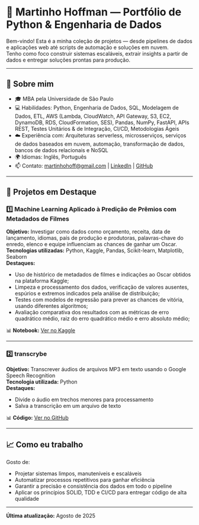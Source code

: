 # 🐍 Martinho Hoffman — Portfólio de Python & Engenharia de Dados

Bem-vindo! Esta é a minha coleção de projetos — desde pipelines de dados e aplicações web até scripts de automação e soluções em nuvem.  
Tenho como foco construir sistemas escaláveis, extrair insights a partir de dados e entregar soluções prontas para produção.

---

## 📌 Sobre mim
- 🎓 MBA pela Universidade de São Paulo  
- 💻 Habilidades: Python, Engenharia de Dados, SQL, Modelagem de Dados, ETL, AWS (Lambda, CloudWatch, API Gateway, S3, EC2, DynamoDB, RDS, CloudFormation, SES), Pandas, NumPy, FastAPI, APIs REST, Testes Unitários & de Integração, CI/CD, Metodologias Ágeis  
- ☁️ Experiência com: Arquiteturas serverless, microsserviços, serviços de dados baseados em nuvem, automação, transformação de dados, bancos de dados relacionais e NoSQL  
- 🌍 Idiomas: Inglês, Português  
- 📫 Contato: martinhohoff@gmail.com | [LinkedIn](https://www.linkedin.com/in/martinhohoff/) | [GitHub](https://github.com/martinhohoff)

---

## 📂 Projetos em Destaque

### 1️⃣ Machine Learning Aplicado à Predição de Prêmios com Metadados de Filmes
**Objetivo:** Investigar como dados como orçamento, receita, data de lançamento, idiomas, país de produção e produtoras, palavras-chave do enredo, elenco e equipe influenciam as chances de ganhar um Oscar.  
**Tecnologias utilizadas:** Python, Kaggle, Pandas, Scikit-learn, Matplotlib, Seaborn  
**Destaques:**
- Uso de histórico de metadados de filmes e indicações ao Oscar obtidos na plataforma Kaggle;
- Limpeza e processamento dos dados, verificação de valores ausentes, espúrios e extremos indicados pela análise de distribuição;
- Testes com modelos de regressão para prever as chances de vitória, usando diferentes algoritmos;
- Avaliação comparativa dos resultados com as métricas de erro quadrático médio, raiz do erro quadrático médio e erro absoluto médio;

📊 **Notebook:** [Ver no Kaggle](https://www.kaggle.com/code/martinhohoff/movie-awards-prediction-pt-en)

---

### 2️⃣ transcrybe
**Objetivo:** Transcrever áudios de arquivos MP3 em texto usando o Google Speech Recognition  
**Tecnologia utilizada:** Python  
**Destaques:**
- Divide o áudio em trechos menores para processamento  
- Salva a transcrição em um arquivo de texto

📊 **Código:** [Ver no GitHub](https://github.com/martinhohoff/transcrybe)

---

## 📈 Como eu trabalho
Gosto de:
- Projetar sistemas limpos, manuteníveis e escaláveis  
- Automatizar processos repetitivos para ganhar eficiência  
- Garantir a precisão e consistência dos dados em todo o pipeline  
- Aplicar os princípios SOLID, TDD e CI/CD para entregar código de alta qualidade

---

**Última atualização:** Agosto de 2025

